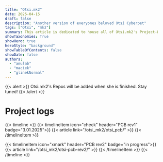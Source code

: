 ```yaml
---
title: "Otsi.mk2"
date: 2025-04-15
draft: false
description: "Another version of everyones beloved Otsi Cyberpet"
tags: ["Otsi", "mk2"]
summary: This article is dedicated to house all of Otsi.mk2's Project-Logs. Enjoy!
showTaxonomies: True
showHero: true
heroStyle: "background"
showTableOfContents: false
showDate: false
authors:
  - "anulab"
  - "maciek"
  - "glinekNormal"
---
```


{{< alert >}}
Otsi.mk2's Repos will be added when she is finished. Stay tuned!
{{< /alert >}}
#  
##        
# Project logs
{{< timeline >}}
{{< timelineItem icon="check" header="PCB rev1" badge="3.01.2025">}}
{{< article link="/otsi_mk2/otsi_pcb/" >}}
{{< /timelineItem >}}

{{< timelineItem icon="xmark" header="PCB rev2" badge="in progress">}}
{{< article link="/otsi_mk2/otsi-pcb-rev2/" >}}
{{< /timelineItem >}}
{{< /timeline >}}